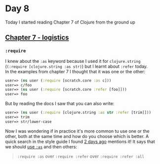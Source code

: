 # Day 8

Today I started reading Chapter 7 of Clojure from the ground up

## [Chapter 7 - logistics](https://aphyr.com/posts/311-clojure-from-the-ground-up-logistics)

### `:require`
I knew about the `:as` keyword because I used it for `clojure.string` (`(:require [clojure.string :as str)`) but I learnt about `:refer` today.  
In the examples from chapter 7 I thought that it was one or the other:
``` clojure
user=> (ns user (:require [scratch.core :as c]))
user=> c/foo
user=> (ns user (:require [scratch.core :refer [foo]]))
user=> foo
```
But by reading the docs I saw that you can also write:
``` clojure
user=> (ns user (:require [clojure.string :as str :refer [trim]]))
user=> trim
user=> str/lower-case
```
Now I was wondering if in practice it's more common tu use one or the other, both at the same time and how do you choose which is better.
A quick search in the style guide I found [2 days ago](/posts/2020-08-12.md) mentions it!
It says that we should [use `:as`](https://github.com/bbatsov/clojure-style-guide#prefer-require-over-use) and then others:
> `:require :as` over `:require :refer` over `:require :refer :all`

